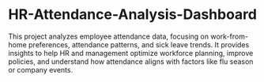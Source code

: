 # HR-Attendance-Analysis-Dashboard
This project analyzes employee attendance data, focusing on work-from-home preferences, attendance patterns, and sick leave trends. It provides insights to help HR and management optimize workforce planning, improve policies, and understand how attendance aligns with factors like flu season or company events.
